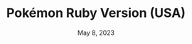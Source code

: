 ---
layout: gba
title: "Pokémon Ruby Version (USA)"
categories:
 - approved
 - gba
 - universal
 - safe
tags:
- pokemon
date: May 8, 2023
permalink: /games/pokemon-ruby/play/details
publisher: The Pokémon Company
gid: pokemon-ruby
---